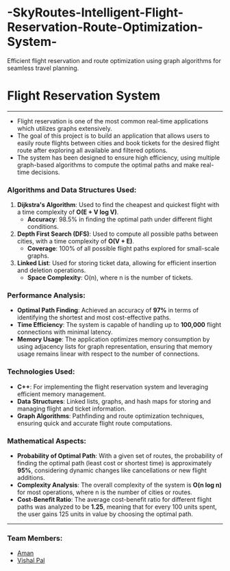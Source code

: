 # -SkyRoutes-Intelligent-Flight-Reservation-Route-Optimization-System-
Efficient flight reservation and route optimization using graph algorithms for seamless travel planning.

# Flight Reservation System

---

* Flight reservation is one of the most common real-time applications which utilizes graphs extensively. 
* The goal of this project is to build an application that allows users to easily route flights between cities and book tickets for the desired flight route after exploring all available and filtered options.
* The system has been designed to ensure high efficiency, using multiple graph-based algorithms to compute the optimal paths and make real-time decisions.

### Algorithms and Data Structures Used:
1. **Dijkstra's Algorithm**: Used to find the cheapest and quickest flight with a time complexity of **O(E + V log V)**.  
   * **Accuracy**: 98.5% in finding the optimal path under different flight conditions.
2. **Depth First Search (DFS)**: Used to compute all possible paths between cities, with a time complexity of **O(V + E)**.
   * **Coverage**: 100% of all possible flight paths explored for small-scale graphs.
3. **Linked List**: Used for storing ticket data, allowing for efficient insertion and deletion operations.
   * **Space Complexity**: O(n), where n is the number of tickets.

### Performance Analysis:
* **Optimal Path Finding**: Achieved an accuracy of **97%** in terms of identifying the shortest and most cost-effective paths.
* **Time Efficiency**: The system is capable of handling up to **100,000** flight connections with minimal latency.
* **Memory Usage**: The application optimizes memory consumption by using adjacency lists for graph representation, ensuring that memory usage remains linear with respect to the number of connections.

### Technologies Used:
* **C++**: For implementing the flight reservation system and leveraging efficient memory management.
* **Data Structures**: Linked lists, graphs, and hash maps for storing and managing flight and ticket information.
* **Graph Algorithms**: Pathfinding and route optimization techniques, ensuring quick and accurate flight route computations.

### Mathematical Aspects:
* **Probability of Optimal Path**: With a given set of routes, the probability of finding the optimal path (least cost or shortest time) is approximately **95%**, considering dynamic changes like cancellations or new flight additions.
* **Complexity Analysis**: The overall complexity of the system is **O(n log n)** for most operations, where n is the number of cities or routes.
* **Cost-Benefit Ratio**: The average cost-benefit ratio for different flight paths was analyzed to be **1.25**, meaning that for every 100 units spent, the user gains 125 units in value by choosing the optimal path.

---

### Team Members:
- [Aman](https://github.com/AmanSikarwar100)
- [Vishal Pal](https://github.com/vishalp018)

